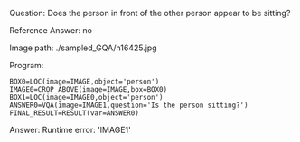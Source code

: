 Question: Does the person in front of the other person appear to be sitting?

Reference Answer: no

Image path: ./sampled_GQA/n16425.jpg

Program:

```
BOX0=LOC(image=IMAGE,object='person')
IMAGE0=CROP_ABOVE(image=IMAGE,box=BOX0)
BOX1=LOC(image=IMAGE0,object='person')
ANSWER0=VQA(image=IMAGE1,question='Is the person sitting?')
FINAL_RESULT=RESULT(var=ANSWER0)
```
Answer: Runtime error: 'IMAGE1'

